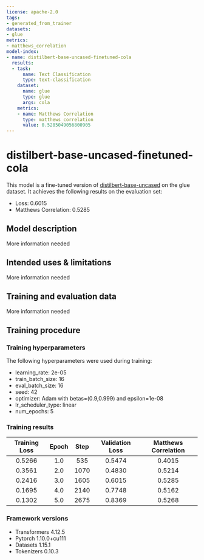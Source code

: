 ```yaml
---
license: apache-2.0
tags:
- generated_from_trainer
datasets:
- glue
metrics:
- matthews_correlation
model-index:
- name: distilbert-base-uncased-finetuned-cola
  results:
  - task:
      name: Text Classification
      type: text-classification
    dataset:
      name: glue
      type: glue
      args: cola
    metrics:
    - name: Matthews Correlation
      type: matthews_correlation
      value: 0.5285049056800905
---
```


<!-- This model card has been generated automatically according to the information the Trainer had access to. You
should probably proofread and complete it, then remove this comment. -->

# distilbert-base-uncased-finetuned-cola

This model is a fine-tuned version of [distilbert-base-uncased](https://huggingface.co/distilbert-base-uncased) on the glue dataset.
It achieves the following results on the evaluation set:
- Loss: 0.6015
- Matthews Correlation: 0.5285

## Model description

More information needed

## Intended uses & limitations

More information needed

## Training and evaluation data

More information needed

## Training procedure

### Training hyperparameters

The following hyperparameters were used during training:
- learning_rate: 2e-05
- train_batch_size: 16
- eval_batch_size: 16
- seed: 42
- optimizer: Adam with betas=(0.9,0.999) and epsilon=1e-08
- lr_scheduler_type: linear
- num_epochs: 5

### Training results

| Training Loss | Epoch | Step | Validation Loss | Matthews Correlation |
|:-------------:|:-----:|:----:|:---------------:|:--------------------:|
| 0.5266        | 1.0   | 535  | 0.5474          | 0.4015               |
| 0.3561        | 2.0   | 1070 | 0.4830          | 0.5214               |
| 0.2416        | 3.0   | 1605 | 0.6015          | 0.5285               |
| 0.1695        | 4.0   | 2140 | 0.7748          | 0.5162               |
| 0.1302        | 5.0   | 2675 | 0.8369          | 0.5268               |


### Framework versions

- Transformers 4.12.5
- Pytorch 1.10.0+cu111
- Datasets 1.15.1
- Tokenizers 0.10.3
